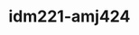 # idm221-amj424

 <!-- css code that doesn't work
 .navbar {
  min-height: 70px;
  display: flex;
  justify-content: space-between;
  align-items: center;
  padding: 0 24px;
}

.nav-menu {
  display: flex;
  justify-content: space-between;
  align-items: center;
  gap: 60px;
}

.nav-link {
  transition: 0.7s ease;
}

.nav-link:hover {
  color: var(--saffron);
}

.hamburger {
  display: none;
  cursor: pointer;
}

.bar {
  display: block;
  width: 25px;
  height: 3px;
  margin: 5px auto;
  -webkit-transition: all 0.3s ease-in-out;
  transition: all 0.3s ease-in-out;
  background-color: var(--black);
}

@media (max-width: 768px) {
  .hamburger {
    display: block;
  }
  .hamburger.active .bar:nth-child(2) {
    opacity: 0;
  }
  .hamburger.active .bar:nth-child(1) {
    transform: translateY(8px) rotate(45deg);
  }
  .hamburger.active .bar:nth-child(3) {
    transform: translateY(-8px) rotate(-45deg);
  }

  .nav-menu {
    position: fixed;
    left: -100%;
    top: 70px;
    gap: 0;
    flex-direction: column;
    background-color: var(--saffron);
    width: 100%;
    text-align: center;
    transition: 0.3s;
  }

  .nav-item {
    margin: 16px 0;
  }

  .nav-menu.active {
    left: 0;
  }
} -->
